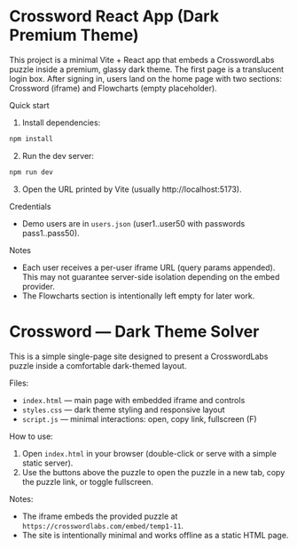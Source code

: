 # Crossword React App (Dark Premium Theme)

This project is a minimal Vite + React app that embeds a CrosswordLabs puzzle inside a premium, glassy dark theme. The first page is a translucent login box. After signing in, users land on the home page with two sections: Crossword (iframe) and Flowcharts (empty placeholder).

Quick start

1. Install dependencies:

```powershell
npm install
```

2. Run the dev server:

```powershell
npm run dev
```

3. Open the URL printed by Vite (usually http://localhost:5173).

Credentials

- Demo users are in `users.json` (user1..user50 with passwords pass1..pass50).

Notes

- Each user receives a per-user iframe URL (query params appended). This may not guarantee server-side isolation depending on the embed provider.
- The Flowcharts section is intentionally left empty for later work.
# Crossword — Dark Theme Solver

This is a simple single-page site designed to present a CrosswordLabs puzzle inside a comfortable dark-themed layout.

Files:
- `index.html` — main page with embedded iframe and controls
- `styles.css` — dark theme styling and responsive layout
- `script.js` — minimal interactions: open, copy link, fullscreen (F)

How to use:
1. Open `index.html` in your browser (double-click or serve with a simple static server).
2. Use the buttons above the puzzle to open the puzzle in a new tab, copy the puzzle link, or toggle fullscreen.

Notes:
- The iframe embeds the provided puzzle at `https://crosswordlabs.com/embed/temp1-11`.
- The site is intentionally minimal and works offline as a static HTML page.

